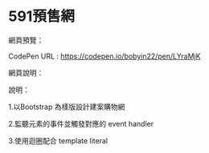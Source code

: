 # 591預售網
網頁預覽：

CodePen URL : https://codepen.io/bobyin22/pen/LYraMjK

網頁說明：

說明：

1.以Bootstrap 為樣版設計建案購物網

2.監聽元素的事件並觸發對應的 event handler

3.使用迴圈配合 template literal

